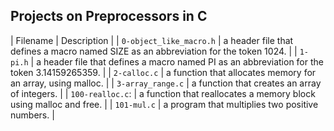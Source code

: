 ## Projects on Preprocessors in C

| Filename | Description |
| `0-object_like_macro.h` | a header file that defines a macro named SIZE as an abbreviation for the token 1024. |
| `1-pi.h` | a header file that defines a macro named PI as an abbreviation for the token 3.14159265359. |
| `2-calloc.c` | a function that allocates memory for an array, using malloc. |
| `3-array_range.c` | a function that creates an array of integers. |
| `100-realloc.c`: | a function that reallocates a memory block using malloc and free. |
| `101-mul.c` | a program that multiplies two positive numbers. |